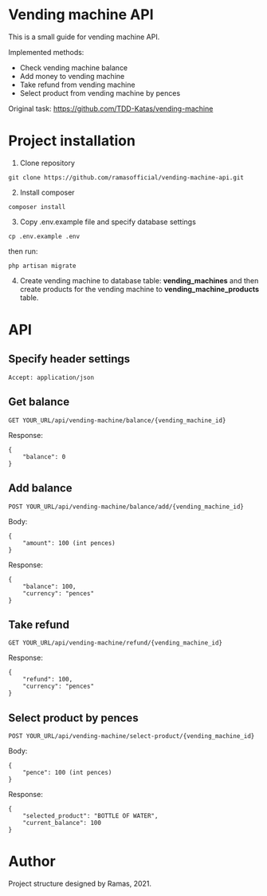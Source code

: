 # Vending machine API
This is a small guide for vending machine API.

Implemented methods:
* Check vending machine balance
* Add money to vending machine
* Take refund from vending machine
* Select product from vending machine by pences

Original task:
https://github.com/TDD-Katas/vending-machine

# Project installation
1. Clone repository
```
git clone https://github.com/ramasofficial/vending-machine-api.git
```

2. Install composer
```
composer install
```

3. Copy .env.example file and specify database settings
```
cp .env.example .env
```
then run:
```
php artisan migrate
```

4. Create vending machine to database table: <strong>vending_machines</strong> and then create products for the vending machine to <strong>vending_machine_products</strong> table.

# API
## Specify header settings
```
Accept: application/json
```

## Get balance
```
GET YOUR_URL/api/vending-machine/balance/{vending_machine_id}
```

Response:
```
{
    "balance": 0
}
```

## Add balance
```
POST YOUR_URL/api/vending-machine/balance/add/{vending_machine_id}
```

Body:
```
{
    "amount": 100 (int pences)
}
```

Response:
```
{
    "balance": 100,
    "currency": "pences"
}
```

## Take refund
```
GET YOUR_URL/api/vending-machine/refund/{vending_machine_id}
```

Response:
```
{
    "refund": 100,
    "currency": "pences"
}
```

## Select product by pences
```
POST YOUR_URL/api/vending-machine/select-product/{vending_machine_id}
```

Body:
```
{
    "pence": 100 (int pences)
}
```

Response:
```
{
    "selected_product": "BOTTLE OF WATER",
    "current_balance": 100
}
```

# Author
Project structure designed by Ramas, 2021.
